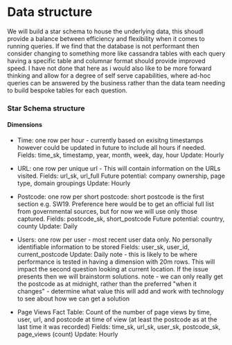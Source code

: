 # Data structure
We will build a star schema to house the underlying data, this shoudl provide a balance between efficiency
and flexibility when it comes to running queries. 
If we find that the database is not performant then consider changing to something more like cassandra tables
with each query having a specific table and columnar format should provide improved speed.
I have not done that here as i would also like to be more forward thinking and allow for a degree of self serve
capabilities, where ad-hoc queries can be answered by the business rather than the data team needing to build 
bespoke tables for each question.

### Star Schema structure
#### Dimensions
- Time: one row per hour - currently based on exisitng timestamps however could be updated in future to include
all hours if needed. 
Fields: time_sk, timestamp, year, month, week, day, hour
Update: Hourly

- URL: one row per unique url - This will contain information on the URLs visited.
Fields: url_sk, url_full
Future potential: company ownership, page type, domain groupings
Update: Hourly

- Postcode: one row per short postcode: short postcode is the first section e.g. SW19. Preference
here would be to get an official full list from governmental sources, but for now we will use only
those captured.
Fields: postcode_sk, short_postcode
Future potential: country, county
Update: Daily

- Users: one row per user - most recent user data only. No personally identifiable information to be stored
Fields: user_sk, user_id, current_postcode 
Update: Daily
note - this is likely to be where performance is tested in having a dimension with 20m rows. This will impact the 
second question looking at current location. If the issue presents then we will brainstorm solutions.
note - we can only really get the postcode as at midnight, rather than the preferred "when it changes" - determine
what value this will add and work with technology to see about how we can get a solution


- Page Views Fact Table: Count of the number of page views by time, user, url, and postcode at time of view (at 
least the postcode as at the last time it was recorded)
Fields: time_sk, url_sk, user_sk, postcode_sk, page_views (count)
Update: Hourly
